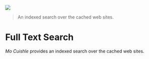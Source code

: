 ![](../images/welcome-search.png)

> An indexed search over the cached web sites.

# Full Text Search

*Mo Cuishle* provides an indexed search over the cached web sites.
